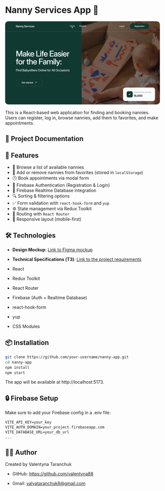 # Nanny Services App 🧸

![Homepage Screenshot](./public/screenshot-homepage.png)

This is a React-based web application for finding and booking nannies.  
Users can register, log in, browse nannies, add them to favorites, and make
appointments.

## 📝 Project Documentation

## 🚀 Features

- 👶 Browse a list of available nannies
- 💚 Add or remove nannies from favorites (stored in `localStorage`)
- 🕒 Book appointments via modal form
- 🔐 Firebase Authentication (Registration & Login)
- 📁 Firebase Realtime Database integration
- 🔍 Sorting & filtering options
- ✅ Form validation with `react-hook-form` and `yup`
- ⚙️ State management via Redux Toolkit
- 🧭 Routing with `React Router`
- 📱 Responsive layout (mobile-first)

## 🛠️ Technologies

- **Design Mockup**:
  [Link to Figma mockup](https://www.figma.com/design/u36ajEOsnwio2GDGiabVPD/Nanny-Sevices?node-id=0-1&p=f&t=6pKDWmhgwmgRzXt4-0)
- **Technical Specifications (ТЗ)**:
  [Link to the project requirements](https://docs.google.com/document/d/19ugM1gvOw81nCyALr4EZs3dmv6OfJm94VjupcytbnJY/edit?tab=t.0)

- React
- Redux Toolkit
- React Router
- Firebase (Auth + Realtime Database)
- react-hook-form
- yup
- CSS Modules

## 📦 Installation

```bash
git clone https://github.com/your-username/nanny-app.git
cd nanny-app
npm install
npm start

```

The app will be available at http://localhost:5173.

## 🔒 Firebase Setup

Make sure to add your Firebase config in a .env file:

```
VITE_API_KEY=your_key
VITE_AUTH_DOMAIN=your_project.firebaseapp.com
VITE_DATABASE_URL=your_db_url
...
```

## 👩‍💻 Author

Created by Valentyna Taranchuk

- GitHub: https://github.com/valentyna88

- Gmail: valyataranchuk8@gmail.com
